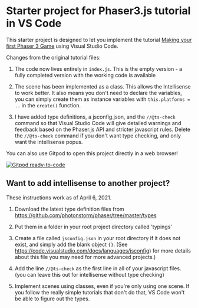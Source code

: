 # Starter project for Phaser3.js tutorial in VS Code

This starter project is designed to let you implement the tutorial [Making your first Phaser 3 Game](http://phaser.io/tutorials/making-your-first-phaser-3-game/part1) using Visual Studio Code. 

Changes from the original tutorial files:

1) The code now lives entirely in `index.js`. This is the empty version - a fully completed version with the working code is available 

2) The scene has been implemented as a class. This allows the Intellisense to work better. It also means you don't need to declare the variables, you can simply create them as instance variables with `this.platforms = ..` in the `create()` function.
   
3) I have added type definitions, a jsconfig.json, and the `//@ts-check` command so that Visual Studio Code will give detailed warnings and feedback based on the Phaser.js API and stricter javascript rules. Delete the `//@ts-check` command if you don't want type checking, and only want the intellisense popus.

You can also use Gitpod to open this project directly in a web browser!

[![Gitpod ready-to-code](https://img.shields.io/badge/Gitpod-ready--to--code-blue?logo=gitpod)](https://gitpod.io/#https://github.com/DavidGriswoldTeacher/phaser_tutorial_assignment)


## Want to add intellisense to another project?

These instructions work as of April 6, 2021.

1) Download the latest type definition files from https://github.com/photonstorm/phaser/tree/master/types

2) Put them in a folder in your root project directory called 'typings'

3) Create a file called `jsconfig.json` in your root directory if it does not exist, and simply add the blank object `{}`. (See https://code.visualstudio.com/docs/languages/jsconfig) for more details about this file you may need for more advanced projects.)

4) Add the line `//@ts-check` as the first line in all of your javascript files. (you can leave this out for intellisense without type checking)

5) Implement scenes using classes, even if you're only using one scene. If you follow the really simple tutorials that don't do that, VS Code won't be able to figure out the types.

